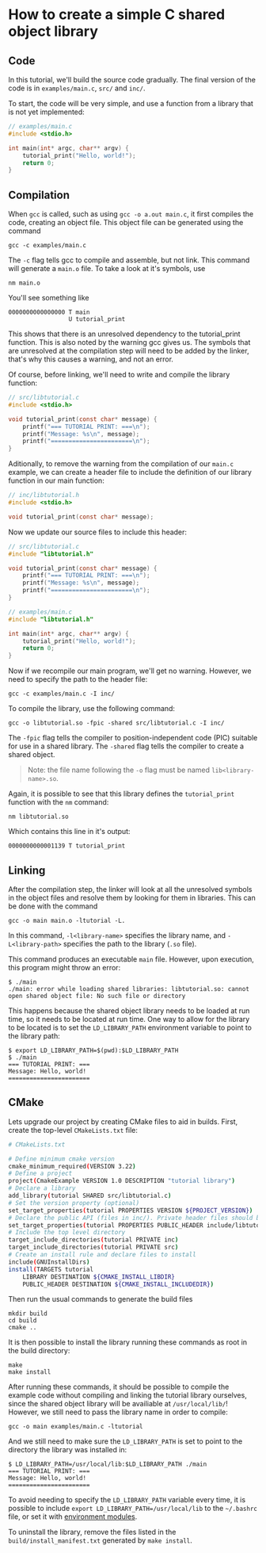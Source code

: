 # How to create a simple C shared object library

## Code

In this tutorial, we'll build the source code gradually. The final version of the code is in `examples/main.c`, `src/` and `inc/`.

To start, the code will be very simple, and use a function from a library that is not yet implemented:

```c
// examples/main.c
#include <stdio.h>

int main(int* argc, char** argv) {
    tutorial_print("Hello, world!");
    return 0;
}
```

## Compilation

When `gcc` is called, such as using `gcc -o a.out main.c`, it first compiles the code, creating an object file. This object file can be generated using the command

<!-- Compile to object code command -->

```
gcc -c examples/main.c
```

The `-c` flag tells gcc to compile and assemble, but not link. This command will generate a `main.o` file. To take a look at it's symbols, use

```
nm main.o
```

You'll see something like

```
0000000000000000 T main
                 U tutorial_print
```

This shows that there is an unresolved dependency to the tutorial_print function. This is also noted by the warning gcc gives us. The symbols that are unresolved at the compilation step will need to be added by the linker, that's why this causes a warning, and not an error.

Of course, before linking, we'll need to write and compile the library function:

```c
// src/libtutorial.c
#include <stdio.h>

void tutorial_print(const char* message) {
    printf("=== TUTORIAL PRINT: ===\n");
    printf("Message: %s\n", message);
    printf("=======================\n");
}
```

Aditionally, to remove the warning from the compilation of our `main.c` example, we can create a header file to include the definition of our library function in our main function:

```c
// inc/libtutorial.h
#include <stdio.h>

void tutorial_print(const char* message);
```

Now we update our source files to include this header:

```c
// src/libtutorial.c
#include "libtutorial.h"

void tutorial_print(const char* message) {
    printf("=== TUTORIAL PRINT: ===\n");
    printf("Message: %s\n", message);
    printf("=======================\n");
}

```

```c
// examples/main.c
#include "libtutorial.h"

int main(int* argc, char** argv) {
    tutorial_print("Hello, world!");
    return 0;
}

```

Now if we recompile our main program, we'll get no warning. However, we need to specify the path to the header file:

```
gcc -c examples/main.c -I inc/
```

To compile the library, use the following command:

```
gcc -o libtutorial.so -fpic -shared src/libtutorial.c -I inc/
```

The `-fpic` flag tells the compiler to position-independent code (PIC) suitable for use in a shared library. The `-shared` flag tells the compiler to create a shared object.

> Note: the file name following the `-o` flag must be named `lib<library-name>.so`.

Again, it is possible to see that this library defines the `tutorial_print` function with the `nm` command:

```
nm libtutorial.so
```

Which contains this line in it's output:

```
0000000000001139 T tutorial_print
```

## Linking

After the compilation step, the linker will look at all the unresolved symbols in the object files and resolve them by looking for them in libraries. This can be done with the command

<!-- Link command -->

```
gcc -o main main.o -ltutorial -L.
```

In this command, `-l<library-name>` specifies the library name, and `-L<library-path>` specifies the path to the library (`.so` file).

This command produces an executable `main` file. However, upon execution, this program might throw an error:

```
$ ./main
./main: error while loading shared libraries: libtutorial.so: cannot open shared object file: No such file or directory
```

This happens because the shared object library needs to be loaded at run time, so it needs to be located at run time. One way to allow for the library to be located is to set the `LD_LIBRARY_PATH` environment variable to point to the library path:

```
$ export LD_LIBRARY_PATH=$(pwd):$LD_LIBRARY_PATH
$ ./main
=== TUTORIAL PRINT: ===
Message: Hello, world!
=======================
```

## CMake

Lets upgrade our project by creating CMake files to aid in builds. First, create the top-level `CMakeLists.txt` file:

```bash
# CMakeLists.txt

# Define minimum cmake version
cmake_minimum_required(VERSION 3.22)
# Define a project
project(CmakeExample VERSION 1.0 DESCRIPTION "tutorial library")
# Declare a library
add_library(tutorial SHARED src/libtutorial.c)
# Set the version property (optional)
set_target_properties(tutorial PROPERTIES VERSION ${PROJECT_VERSION})
# Declare the public API (files in inc/). Private header files should be placed in src/ along with the C files.
set_target_properties(tutorial PROPERTIES PUBLIC_HEADER include/libtutorial.h)
# Include the top level directory
target_include_directories(tutorial PRIVATE inc)
target_include_directories(tutorial PRIVATE src)
# Create an install rule and declare files to install
include(GNUInstallDirs)
install(TARGETS tutorial
    LIBRARY DESTINATION ${CMAKE_INSTALL_LIBDIR}
    PUBLIC_HEADER DESTINATION ${CMAKE_INSTALL_INCLUDEDIR})

```

Then run the usual commands to generate the build files

```
mkdir build
cd build
cmake ..
```

It is then possible to install the library running these commands as root in the build directory:

```
make
make install
```

After running these commands, it should be possible to compile the example code without compiling and linking the tutorial library ourselves, since the shared object library will be availiable at `/usr/local/lib/`! However, we still need to pass the library name in order to compile:

```
gcc -o main examples/main.c -ltutorial
```

And we still need to make sure the `LD_LIBRARY_PATH` is set to point to the directory the library was installed in:

```
$ LD_LIBRARY_PATH=/usr/local/lib:$LD_LIBRARY_PATH ./main
=== TUTORIAL PRINT: ===
Message: Hello, world!
=======================
```

To avoid needing to specify the `LD_LIBRARY_PATH` variable every time, it is possible to include `export LD_LIBRARY_PATH=/usr/local/lib` to the `~/.bashrc` file, or set it with [environment modules](https://github.com/brunomariz/it-support/tree/main/environment-modules).

To uninstall the library, remove the files listed in the `build/install_manifest.txt` generated by `make install`.
